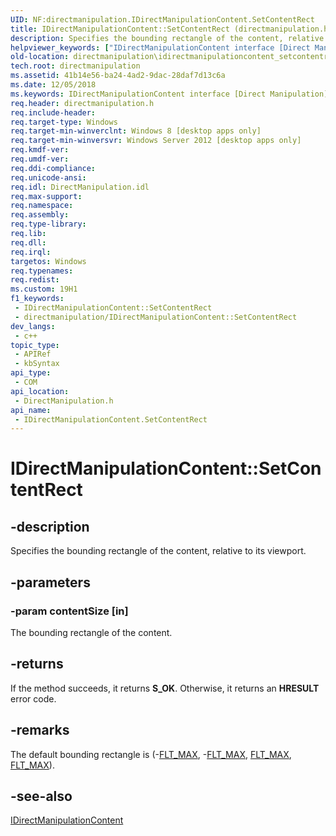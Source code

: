 ```yaml
---
UID: NF:directmanipulation.IDirectManipulationContent.SetContentRect
title: IDirectManipulationContent::SetContentRect (directmanipulation.h)
description: Specifies the bounding rectangle of the content, relative to its viewport.
helpviewer_keywords: ["IDirectManipulationContent interface [Direct Manipulation]","SetContentRect method","IDirectManipulationContent.SetContentRect","IDirectManipulationContent::SetContentRect","SetContentRect","SetContentRect method [Direct Manipulation]","SetContentRect method [Direct Manipulation]","IDirectManipulationContent interface","directmanipulation.idirectmanipulationcontent_setcontentrect","directmanipulation/IDirectManipulationContent::SetContentRect"]
old-location: directmanipulation\idirectmanipulationcontent_setcontentrect.htm
tech.root: directmanipulation
ms.assetid: 41b14e56-ba24-4ad2-9dac-28daf7d13c6a
ms.date: 12/05/2018
ms.keywords: IDirectManipulationContent interface [Direct Manipulation],SetContentRect method, IDirectManipulationContent.SetContentRect, IDirectManipulationContent::SetContentRect, SetContentRect, SetContentRect method [Direct Manipulation], SetContentRect method [Direct Manipulation],IDirectManipulationContent interface, directmanipulation.idirectmanipulationcontent_setcontentrect, directmanipulation/IDirectManipulationContent::SetContentRect
req.header: directmanipulation.h
req.include-header: 
req.target-type: Windows
req.target-min-winverclnt: Windows 8 [desktop apps only]
req.target-min-winversvr: Windows Server 2012 [desktop apps only]
req.kmdf-ver: 
req.umdf-ver: 
req.ddi-compliance: 
req.unicode-ansi: 
req.idl: DirectManipulation.idl
req.max-support: 
req.namespace: 
req.assembly: 
req.type-library: 
req.lib: 
req.dll: 
req.irql: 
targetos: Windows
req.typenames: 
req.redist: 
ms.custom: 19H1
f1_keywords:
 - IDirectManipulationContent::SetContentRect
 - directmanipulation/IDirectManipulationContent::SetContentRect
dev_langs:
 - c++
topic_type:
 - APIRef
 - kbSyntax
api_type:
 - COM
api_location:
 - DirectManipulation.h
api_name:
 - IDirectManipulationContent.SetContentRect
---
```


# IDirectManipulationContent::SetContentRect


## -description

Specifies the bounding rectangle of the content, relative to its viewport.

## -parameters

### -param contentSize [in]

The bounding rectangle of the content.

## -returns

If the method succeeds, it returns <b>S_OK</b>. Otherwise, it returns an <b>HRESULT</b> error code.

## -remarks

The default bounding rectangle is (-<a href="/previous-versions/ms858507(v=msdn.10)">FLT_MAX</a>, -<a href="/previous-versions/ms858507(v=msdn.10)">FLT_MAX</a>, <a href="/previous-versions/ms858507(v=msdn.10)">FLT_MAX</a>, <a href="/previous-versions/ms858507(v=msdn.10)">FLT_MAX</a>).

## -see-also

<a href="/previous-versions/windows/desktop/api/directmanipulation/nn-directmanipulation-idirectmanipulationcontent">IDirectManipulationContent</a>